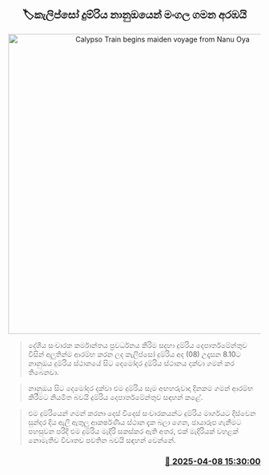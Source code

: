 <p align='center'><b><h2 align='center' title='Calypso Train begins maiden voyage from Nanu Oya'>🏷කැලිප්සෝ දුම්රිය නානුඔයෙන් මංගල ගමන අරඹයි</h2></b></p>
<p align='center'><img src='https://helakuru.sgp1.cdn.digitaloceanspaces.com/esana/images/lib/kalipso-train.jpg' width='600' alt='Calypso Train begins maiden voyage from Nanu Oya'></p>

> දේශීය සංචාරක කර්මාන්තය ප්‍රවර්ධනය කිරිම සදහා දුම්රිය දෙපාර්තමේන්තුව විසින් අලුතින්ම ආරම්භ කරන ලද කැලිප්සෝ දුම්රිය අද (08) උදෑසන 8.10ට නානුඔය දුම්රිය ස්ථානයේ සිට දෙමෝදර දුම්රිය ස්ථානය දක්වා ගමන් කර තිබෙනවා.

> නානුඔය සිට දෙමෝදර දක්වා එම දුම්රිය සෑම අඟහරුවාදා දිනකම ගමන් ආරම්භ කිරීමට නියමිත බවයි දුම්රිය දෙපාර්තමේන්තුව සඳහන් කළේ.

> එම දුම්රියෙන් ගමන් කරනා දෙස් විදෙස් සංචාරකයන්ට දුම්රිය මාර්ගයට දිස්වෙන සුන්දර දිය ඇලි ඇතුලු ආකර්ෂණිය ස්ථාන දැක බලා ගෙන, ඡායාරූප ගැනීමට පහසුවන පරිදි එම දුම්රිය මැදිරි සකස්කර ඇති අතර, එක් මැදිරියක් වහළක් නොමැතිව විවෘතව පවතින බවයි සඳහන් වෙන්නේ.



<h3 align='right'><a href='https://www.helakuru.lk/esana/p/109078/'>📅 2025-04-08 15:30:00</a></h3>
